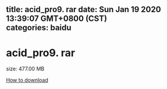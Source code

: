 
title: acid_pro9. rar
date: Sun Jan 19 2020 13:39:07 GMT+0800 (CST)    
categories: baidu
---

# acid_pro9. rar
size: 477.00 MB
 
 

[How to download](https://bpcam.bemobtrk.com/go/2ceec3aa-1ca2-46d6-b9ff-aaa5c184517c?jno=3664)